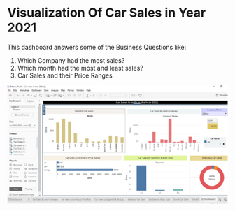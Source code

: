 # Visualization Of Car Sales in Year 2021

This dashboard answers some of the Business Questions like:

1. Which Company had the most sales?
2. Which month had the most and least sales?
3. Car Sales and their Price Ranges


![Car Sales Dashboard](https://github.com/Vikas170795/Visualization-of-car-sales-in-year-2021/blob/main/img_car_sales.png)
